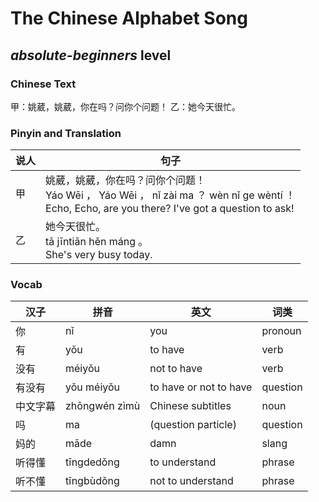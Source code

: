 # The Chinese Alphabet Song
## *absolute-beginners* level

### Chinese Text
甲：姚葳，姚葳，你在吗？问你个问题！
乙：她今天很忙。

### Pinyin and Translation
|说人|句子|
|----|----|
|甲|姚葳，姚葳，你在吗？问你个问题！<br />Yáo Wēi ， Yáo Wēi ， nǐ zài ma ？ wèn nǐ ge wèntí ！<br />Echo, Echo, are you there? I've got a question to ask!|
|乙|她今天很忙。<br />tā jīntiān hěn máng 。<br />She's very busy today.|
### Vocab
|汉子|拼音|英文|词类|
|----|----|----|----|
|你|nǐ|you|pronoun|
|有|yǒu|to have|verb|
|没有|méiyǒu|not to have|verb|
|有没有|yǒu méiyǒu|to have or not to have|question|
|中文字幕|zhōngwén zìmù|Chinese subtitles|noun|
|吗|ma|(question particle)|question|
|妈的|māde|damn|slang|
|听得懂|tīngdedǒng|to understand|phrase|
|听不懂|tīngbùdǒng|not to understand|phrase|